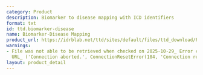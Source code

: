 ```yaml
---
category: Product
description: Biomarker to disease mapping with ICD identifiers
format: txt
id: ttd.biomarker-disease
name: Biomarker-Disease Mapping
product_url: https://idrblab.net/ttd/sites/default/files/ttd_download/P1-08-Biomarker_disease.txt
warnings:
- File was not able to be retrieved when checked on 2025-10-29_ Error connecting to
  URL_ ('Connection aborted.', ConnectionResetError(104, 'Connection reset by peer'))
layout: product_detail
---
```

